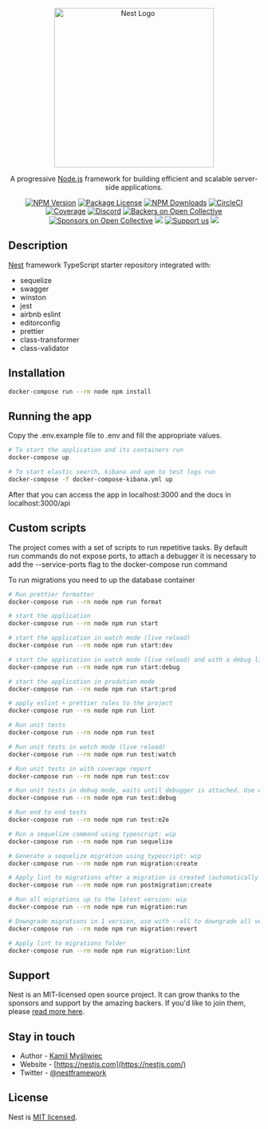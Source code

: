 <p align="center">
  <a href="http://nestjs.com/" target="blank"><img src="https://nestjs.com/img/logo_text.svg" width="320" alt="Nest Logo" /></a>
</p>

[circleci-image]: https://img.shields.io/circleci/build/github/nestjs/nest/master?token=abc123def456
[circleci-url]: https://circleci.com/gh/nestjs/nest

  <p align="center">A progressive <a href="http://nodejs.org" target="_blank">Node.js</a> framework for building efficient and scalable server-side applications.</p>
    <p align="center">
<a href="https://www.npmjs.com/~nestjscore" target="_blank"><img src="https://img.shields.io/npm/v/@nestjs/core.svg" alt="NPM Version" /></a>
<a href="https://www.npmjs.com/~nestjscore" target="_blank"><img src="https://img.shields.io/npm/l/@nestjs/core.svg" alt="Package License" /></a>
<a href="https://www.npmjs.com/~nestjscore" target="_blank"><img src="https://img.shields.io/npm/dm/@nestjs/common.svg" alt="NPM Downloads" /></a>
<a href="https://circleci.com/gh/nestjs/nest" target="_blank"><img src="https://img.shields.io/circleci/build/github/nestjs/nest/master" alt="CircleCI" /></a>
<a href="https://coveralls.io/github/nestjs/nest?branch=master" target="_blank"><img src="https://coveralls.io/repos/github/nestjs/nest/badge.svg?branch=master#9" alt="Coverage" /></a>
<a href="https://discord.gg/G7Qnnhy" target="_blank"><img src="https://img.shields.io/badge/discord-online-brightgreen.svg" alt="Discord"/></a>
<a href="https://opencollective.com/nest#backer" target="_blank"><img src="https://opencollective.com/nest/backers/badge.svg" alt="Backers on Open Collective" /></a>
<a href="https://opencollective.com/nest#sponsor" target="_blank"><img src="https://opencollective.com/nest/sponsors/badge.svg" alt="Sponsors on Open Collective" /></a>
  <a href="https://paypal.me/kamilmysliwiec" target="_blank"><img src="https://img.shields.io/badge/Donate-PayPal-ff3f59.svg"/></a>
    <a href="https://opencollective.com/nest#sponsor"  target="_blank"><img src="https://img.shields.io/badge/Support%20us-Open%20Collective-41B883.svg" alt="Support us"></a>
  <a href="https://twitter.com/nestframework" target="_blank"><img src="https://img.shields.io/twitter/follow/nestframework.svg?style=social&label=Follow"></a>
</p>
  <!--[![Backers on Open Collective](https://opencollective.com/nest/backers/badge.svg)](https://opencollective.com/nest#backer)
  [![Sponsors on Open Collective](https://opencollective.com/nest/sponsors/badge.svg)](https://opencollective.com/nest#sponsor)-->

## Description

[Nest](https://github.com/nestjs/nest) framework TypeScript starter repository integrated with:

* sequelize
* swagger
* winston
* jest
* airbnb eslint
* editorconfig
* prettier
* class-transformer
* class-validator

## Installation

```bash
docker-compose run --rm node npm install
```

## Running the app

Copy the .env.example file to .env and fill the appropriate values.

```bash
# To start the application and its containers run
docker-compose up

# To start elastic search, kibana and apm to test logs run
docker-compose -f docker-compose-kibana.yml up
```

After that you can access the app in localhost:3000 and the docs
in localhost:3000/api

## Custom scripts
The project comes with a set of scripts to run repetitive tasks.
By default run commands do not expose ports, to attach a debugger
it is necessary to add the --service-ports flag to the docker-compose 
run command

To run migrations you need to up the database container

```bash
# Run prettier formatter
docker-compose run --rm node npm run format

# start the application
docker-compose run --rm node npm run start

# start the application in watch mode (live reload)
docker-compose run --rm node npm run start:dev

# start the application in watch mode (live reload) and with a debug listener
docker-compose run --rm node npm run start:debug

# start the application in prodution mode
docker-compose run --rm node npm run start:prod

# apply eslint + prettier rules to the project
docker-compose run --rm node npm run lint

# Run unit tests
docker-compose run --rm node npm run test

# Run unit tests in watch mode (live reload)
docker-compose run --rm node npm run test:watch

# Run unit tests in with coverage report
docker-compose run --rm node npm run test:cov

# Run unit tests in debug mode, waits until debugger is attached. Use with --service-ports
docker-compose run --rm node npm run test:debug

# Run end to end tests
docker-compose run --rm node npm run test:e2e

# Run a sequelize command using typescript: wip
docker-compose run --rm node npm run sequelize

# Generate a sequelize migration using typescript: wip
docker-compose run --rm node npm run migration:create

# Apply lint to migrations after a migration is created (automatically run by npm after migration:create)
docker-compose run --rm node npm run postmigration:create

# Run all migrations up to the latest version: wip
docker-compose run --rm node npm run migration:run

# Downgrade migrations in 1 version, use with --all to downgrade all versions: wip
docker-compose run --rm node npm run migration:revert

# Apply lint to migrations folder
docker-compose run --rm node npm run migration:lint
```

## Support

Nest is an MIT-licensed open source project. It can grow thanks to the sponsors and support by the amazing backers. If you'd like to join them, please [read more here](https://docs.nestjs.com/support).

## Stay in touch

- Author - [Kamil Myśliwiec](https://kamilmysliwiec.com)
- Website - [https://nestjs.com](https://nestjs.com/)
- Twitter - [@nestframework](https://twitter.com/nestframework)

## License

Nest is [MIT licensed](LICENSE).
